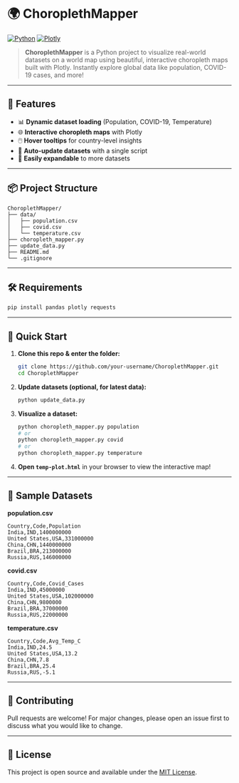 # 🌍 ChoroplethMapper

[![Python](https://img.shields.io/badge/Python-3.7%2B-blue?logo=python)](https://www.python.org/)
[![Plotly](https://img.shields.io/badge/Plotly-Interactive%20Maps-orange?logo=plotly)](https://plotly.com/python/)

> **ChoroplethMapper** is a Python project to visualize real-world datasets on a world map using beautiful, interactive choropleth maps built with Plotly. Instantly explore global data like population, COVID-19 cases, and more!

---

## 🚀 Features
- 📊 **Dynamic dataset loading** (Population, COVID-19, Temperature)
- 🌐 **Interactive choropleth maps** with Plotly
- 🖱️ **Hover tooltips** for country-level insights
- 🔄 **Auto-update datasets** with a single script
- 🧩 **Easily expandable** to more datasets

---

## 📦 Project Structure
```
ChoroplethMapper/
├── data/
│   ├── population.csv
│   ├── covid.csv
│   └── temperature.csv
├── choropleth_mapper.py
├── update_data.py
├── README.md
└── .gitignore
```

---

## 🛠️ Requirements
```bash
pip install pandas plotly requests
```

---

## 🚦 Quick Start
1. **Clone this repo & enter the folder:**
   ```bash
   git clone https://github.com/your-username/ChoroplethMapper.git
   cd ChoroplethMapper
   ```
2. **Update datasets (optional, for latest data):**
   ```bash
   python update_data.py
   ```
3. **Visualize a dataset:**
   ```bash
   python choropleth_mapper.py population
   # or
   python choropleth_mapper.py covid
   # or
   python choropleth_mapper.py temperature
   ```
4. **Open `temp-plot.html`** in your browser to view the interactive map!

---

## 📂 Sample Datasets
**population.csv**
```
Country,Code,Population
India,IND,1400000000
United States,USA,331000000
China,CHN,1440000000
Brazil,BRA,213000000
Russia,RUS,146000000
```
**covid.csv**
```
Country,Code,Covid_Cases
India,IND,45000000
United States,USA,102000000
China,CHN,9800000
Brazil,BRA,37000000
Russia,RUS,22000000
```
**temperature.csv**
```
Country,Code,Avg_Temp_C
India,IND,24.5
United States,USA,13.2
China,CHN,7.8
Brazil,BRA,25.4
Russia,RUS,-5.1
```

---

## 🤝 Contributing
Pull requests are welcome! For major changes, please open an issue first to discuss what you would like to change.

---

## 📄 License
This project is open source and available under the [MIT License](LICENSE). 